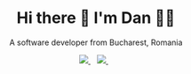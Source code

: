 <h1 align='center'>
  Hi there 👋 I'm Dan 👨‍💻
</h1>

<p align='center'>
  A software developer from Bucharest, Romania
</p>



<p align='center'>
  
  <a href="https://www.linkedin.com/in/dan-ionescu-0a256b44" target="_blank">
    <img src="https://img.shields.io/badge/LinkedIn-0077B5?style=for-the-badge&logo=linkedin&logoColor=white" />
  </a>&nbsp;&nbsp;
  <a href="https://www.instructables.com/member/danionescu/instructables" target="_blank">
    <img src="https://a11ybadges.com/badge?logo=instructables" />        
  </a>&nbsp;&nbsp;
  
</p>

<!--
**danionescu0/danionescu0** is a ✨ _special_ ✨ repository because its `README.md` (this file) appears on your GitHub profile.

Here are some ideas to get you started:

- 🔭 I’m currently working on ...
- 🌱 I’m currently learning ...
- 👯 I’m looking to collaborate on ...
- 🤔 I’m looking for help with ...
- 💬 Ask me about ...
- 📫 How to reach me: ...
- 😄 Pronouns: ...
- ⚡ Fun fact: ...
-->
